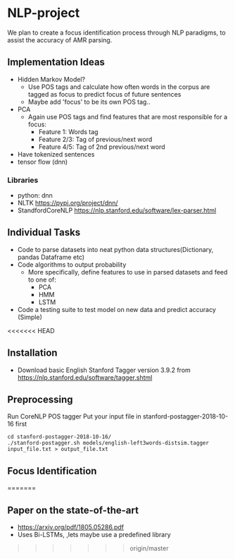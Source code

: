 # NLP-project

We plan to create a focus identification process through NLP paradigms, to assist the accuracy of AMR parsing.

## Implementation Ideas

* Hidden Markov Model?
  * Use POS tags and calculate how often words in the corpus are tagged as focus to predict focus of future sentences
  * Maybe add 'focus' to be its own POS tag..
* PCA
  * Again use POS tags and find features that are most responsible for a focus: 
    * Feature 1: Words tag
	* Feature 2/3: Tag of previous/next word
    * Feature 4/5: Tag of 2nd previous/next word
* Have tokenized sentences
* tensor flow (dnn)
### Libraries
* python: dnn
* NLTK
https://pypi.org/project/dnn/
* StandfordCoreNLP
https://nlp.stanford.edu/software/lex-parser.html


## Individual Tasks
* Code to parse datasets into neat python data structures(Dictionary, pandas Dataframe etc)
* Code algorithms to output probability
  * More specifically, define features to use in parsed datasets and feed to one of:
    * PCA
	* HMM
	* LSTM
* Code a testing suite to test model on new data and predict accuracy (Simple)

<<<<<<< HEAD
## Installation
* Download basic English Stanford Tagger version 3.9.2 from https://nlp.stanford.edu/software/tagger.shtml 

## Preprocessing 
Run CoreNLP POS tagger
Put your input file in stanford-postagger-2018-10-16 first
  
    cd stanford-postagger-2018-10-16/
    ./stanford-postagger.sh models/english-left3words-distsim.tagger input_file.txt > output_file.txt


## Focus Identification
=======
## Paper on the state-of-the-art
* https://arxiv.org/pdf/1805.05286.pdf
* Uses Bi-LSTMs, ,lets maybe use a predefined library
>>>>>>> origin/master
